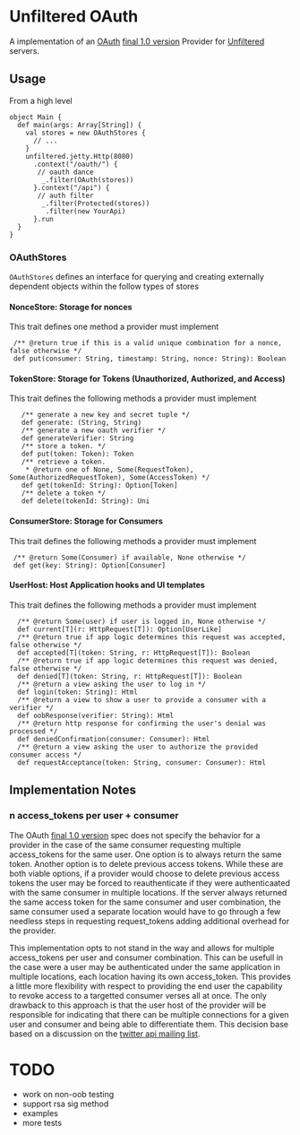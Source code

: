 # Unfiltered OAuth

A implementation of an [OAuth](http://oauth.net/) [final 1.0 version][oauth_1_0] Provider for [Unfiltered](http://github.com/unfiltered/unfiltered#readme) servers.

## Usage

From a high level

    object Main {
      def main(args: Array[String]) {
        val stores = new OAuthStores {
          // ...
        }
        unfiltered.jetty.Http(8080)
          .context("/oauth/") {
           // oauth dance
            _.filter(OAuth(stores))
          }.context("/api") {
           // auth filter
            _.filter(Protected(stores))
             .filter(new YourApi)
          }.run
      }
    }

### OAuthStores

`OAuthStores` defines an interface for querying and creating externally dependent objects within the follow types of stores

#### NonceStore: Storage for nonces

This trait defines one method a provider must implement

     /** @return true if this is a valid unique combination for a nonce, false otherwise */
     def put(consumer: String, timestamp: String, nonce: String): Boolean

#### TokenStore: Storage for Tokens (Unauthorized, Authorized, and Access)

This trait defines the following methods a provider must implement

       /** generate a new key and secret tuple */
       def generate: (String, String)
       /** generate a new oauth verifier */
       def generateVerifier: String
       /** store a token. */
       def put(token: Token): Token
       /** retrieve a token.
        * @return one of None, Some(RequestToken), Some(AuthorizedRequestToken), Some(AccessToken) */
       def get(tokenId: String): Option[Token]
       /** delete a token */
       def delete(tokenId: String): Uni

#### ConsumerStore: Storage for Consumers

This trait defines the following methods a provider must implement

     /** @return Some(Consumer) if available, None otherwise */
     def get(key: String): Option[Consumer]

#### UserHost: Host Application hooks and UI templates

This trait defines the following methods a provider must implement

      /** @return Some(user) if user is logged in, None otherwise */
      def current[T](r: HttpRequest[T]): Option[UserLike]
      /** @return true if app logic determines this request was accepted, false otherwise */
      def accepted[T](token: String, r: HttpRequest[T]): Boolean
      /** @return true if app logic determines this request was denied, false otherwise */
      def denied[T](token: String, r: HttpRequest[T]): Boolean
      /** @return a view asking the user to log in */
      def login(token: String): Html
      /** @return a view to show a user to provide a consumer with a verifier */
      def oobResponse(verifier: String): Html
      /** @return http response for confirming the user's denial was processed */
      def deniedConfirmation(consumer: Consumer): Html
      /** @return a view asking the user to authorize the provided consumer access */
      def requestAcceptance(token: String, consumer: Consumer): Html

## Implementation Notes

### n access_tokens per user + consumer
  The OAuth [final 1.0 version][oauth_1_0] spec does not specify the behavior for a provider in the case
  of the same consumer requesting multiple access_tokens for the same user. One option is to always return the same token. Another option is to delete previous access tokens. While these are both viable options, if a provider would choose to delete previous access tokens the user may be forced to reauthenticate if they were authenticaated with the same consumer in multiple locations. If the server always returned the same access token for the same consumer and user combination, the same consumer used a separate location would have to go through a few needless steps in requesting request_tokens adding additional overhead for the provider.

  This implementation opts to not stand in the way and allows for multiple access_tokens per user and consumer combination. This can be usefull in the case were a user may be authenticated under the same application in multiple locations, each location having its own access_token. This provides a little more flexibility with respect to providing the end user the capability to revoke access to a targetted consumer verses all at once. The only drawback to this approach is that the user host of the provider will be responsible for indicating that there can be multiple connections for a given user and consumer and being able to differentiate them. This decision base based on a discussion on the [twitter api mailing list](http://code.google.com/p/twitter-api/issues/detail?id=372).

# TODO

* work on non-oob testing
* support rsa sig method
* examples
* more tests

[oauth_1_0]: http://tools.ietf.org/html/rfc5849

